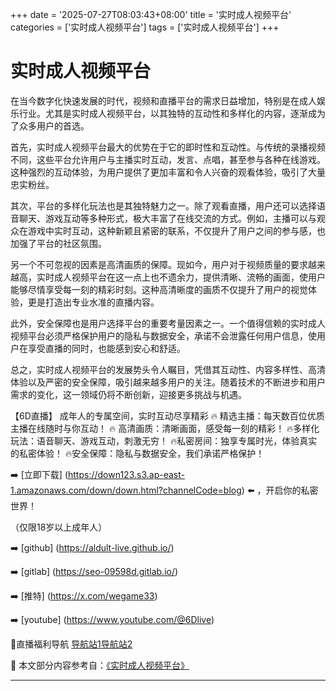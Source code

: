 +++
date = '2025-07-27T08:03:43+08:00'
title = '实时成人视频平台'
categories = ['实时成人视频平台']
tags = ['实时成人视频平台']
+++

# 实时成人视频平台

在当今数字化快速发展的时代，视频和直播平台的需求日益增加，特别是在成人娱乐行业。尤其是实时成人视频平台，以其独特的互动性和多样化的内容，逐渐成为了众多用户的首选。

首先，实时成人视频平台最大的优势在于它的即时性和互动性。与传统的录播视频不同，这些平台允许用户与主播实时互动，发言、点唱，甚至参与各种在线游戏。这种强烈的互动体验，为用户提供了更加丰富和令人兴奋的观看体验，吸引了大量忠实粉丝。

其次，平台的多样化玩法也是其独特魅力之一。除了观看直播，用户还可以选择语音聊天、游戏互动等多种形式，极大丰富了在线交流的方式。例如，主播可以与观众在游戏中实时互动，这种新颖且紧密的联系，不仅提升了用户之间的参与感，也加强了平台的社区氛围。

另一个不可忽视的因素是高清画质的保障。现如今，用户对于视频质量的要求越来越高，实时成人视频平台在这一点上也不遗余力，提供清晰、流畅的画面，使用户能够尽情享受每一刻的精彩时刻。这种高清晰度的画质不仅提升了用户的视觉体验，更是打造出专业水准的直播内容。

此外，安全保障也是用户选择平台的重要考量因素之一。一个值得信赖的实时成人视频平台必须严格保护用户的隐私与数据安全，承诺不会泄露任何用户信息，使用户在享受直播的同时，也能感到安心和舒适。

总之，实时成人视频平台的发展势头令人瞩目，凭借其互动性、内容多样性、高清体验以及严密的安全保障，吸引越来越多用户的关注。随着技术的不断进步和用户需求的变化，这一领域仍将不断创新，迎接更多挑战与机遇。

【6D直播】
成年人的专属空间，实时互动尽享精彩
🔥 精选主播：每天数百位优质主播在线随时与你互动！
🔥 高清画质：清晰画面，感受每一刻的精彩！
🔥多样化玩法：语音聊天、游戏互动，刺激无穷！
🔥私密房间：独享专属时光，体验真实的私密体验！
🔥安全保障：隐私与数据安全，我们承诺严格保护！

➡️ [立即下载] (https://down123.s3.ap-east-1.amazonaws.com/down/down.html?channelCode=blog) ⬅️ ，开启你的私密世界！

（仅限18岁以上成年人）

➡️ [github] (https://aldult-live.github.io/)

➡️ [gitlab] (https://seo-09598d.gitlab.io/)

➡️ [推特] (https://x.com/wegame33)

➡️ [youtube] (https://www.youtube.com/@6Dlive)

🔞直播福利导航   [导航站1](https://webstack-86085a.gitlab.io/)[导航站2](https://onlygit123-2.github.io/)


📘 本文部分内容参考自：[《实时成人视频平台》](https://github.com/bantangzhibo66688/live)

---
